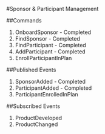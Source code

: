 #Sponsor & Participant Management

##Commands
1. OnboardSponsor - Completed
2. FindSponsor - Completed 
3. FindParticipant - Completed
4. AddParticipant - Completed
5. EnrollParticipantInPlan


##Published Events
1. SponsorAdded - Completed
2. ParticipantAdded - Completed
3. ParticipantEnrolledInPlan

##Subscribed Events
1. ProductDeveloped
2. ProductChanged

